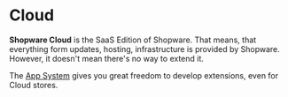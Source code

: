 # Cloud

**Shopware Cloud** is the SaaS Edition of Shopware. That means, that everything form updates, hosting, infrastructure is provided by Shopware. However, it doesn't mean there's no way to extend it.

The [App System](../concepts/extensions/apps-concept.md) gives you great freedom to develop extensions, even for Cloud stores.

